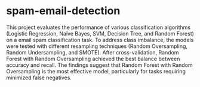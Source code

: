 # spam-email-detection

This project evaluates the performance of various classification algorithms (Logistic Regression, Naïve Bayes, SVM, Decision Tree, and Random Forest) on a email spam classification task. To address class imbalance, the models were tested with different resampling techniques (Random Oversampling, Random Undersampling, and SMOTE). After cross-validation, Random Forest with Random Oversampling achieved the best balance between accuracy and recall. The findings suggest that Random Forest with Random Oversampling is the most effective model, particularly for tasks requiring minimized false negatives. 
